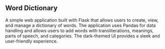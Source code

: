 <h2>Word Dictionary</h2>
<p>A simple web application built with Flask that allows users to create, view, and manage a dictionary of words. The application uses Pandas for data handling and allows users to add words with transliterations, meanings, parts of speech, and categories. The dark-themed UI provides a sleek and user-friendly experience.</p>
